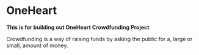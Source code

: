 # OneHeart
**This is for building out OneHeart Crowdfunding Project**

Crowdfunding is a way of raising funds by asking the public for a, large or small, amount of money. 
